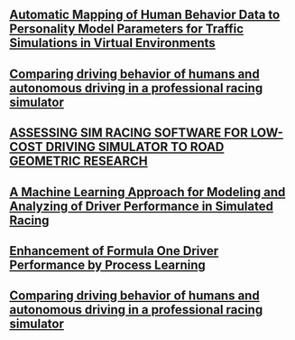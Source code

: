 ## [Automatic Mapping of Human Behavior Data to Personality Model Parameters for Traffic Simulations in Virtual Environments](https://www.webofscience.com/wos/alldb/full-record/WOS:000376490300040)

## [Comparing driving behavior of humans and autonomous driving in a professional racing simulator](https://journals.plos.org/plosone/article?id=10.1371/journal.pone.0245320)

## [ASSESSING SIM RACING SOFTWARE FOR LOW-COST DRIVING SIMULATOR TO ROAD GEOMETRIC RESEARCH](https://riubu.ubu.es/bitstream/handle/10259/6929/Higuera_CIT2021_1377-1391.pdf;jsessionid=9CE591B96F85E68DDD7C74EC57C00944?sequence=1)

## [A Machine Learning Approach for Modeling and Analyzing of Driver Performance in Simulated Racing](https://link.springer.com/content/pdf/10.1007/978-3-031-26438-2_8.pdf)

## [Enhancement of Formula One Driver Performance by Process Learning](https://essay.utwente.nl/89793/1/Moghaddar_BA_EEMCS.pdf)

## [Comparing driving behavior of humans and autonomous driving in a professional racing simulator](https://www.webofscience.com/api/gateway?GWVersion=2&SrcAuth=DOISource&SrcApp=UA&KeyAID=10.1371%2Fjournal.pone.0245320&DestApp=DOI&SrcAppSID=EUW1ED0D624sqFlABwfuJrduWiBbW&SrcJTitle=PLOS+ONE&DestDOIRegistrantName=Public+Library+of+Science)
